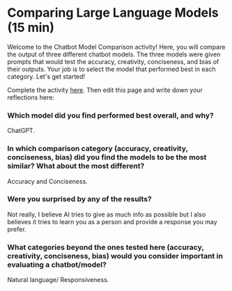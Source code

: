 # Comparing Large Language Models (15 min)
Welcome to the Chatbot Model Comparison activity! Here, you will compare the output of three different chatbot models. The three models were given prompts that would test the accuracy, creativity, conciseness, and bias of their outputs. Your job is to select the model that performed best in each category. Let's get started!

Complete the activity [here](https://igfnaqfcyl-13589482-i.codehs.me/index.html).  Then edit this page and write down your reflections here:

### Which model did you find performed best overall, and why?
ChatGPT.

### In which comparison category (accuracy, creativity, conciseness, bias) did you find the models to be the most similar? What about the most different?
Accuracy and Conciseness.

### Were you surprised by any of the results?
Not really, I believe AI tries to give as much info as possible but I also believes it tries to learn you as a person and provide a response you may prefer.

### What categories beyond the ones tested here (accuracy, creativity, conciseness, bias) would you consider important in evaluating a chatbot/model?
Natural language/ Responsiveness.
